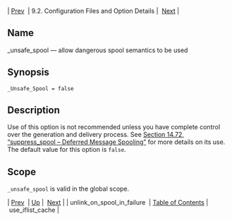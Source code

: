 | [Prev](conf.ref.unlink_on_spool_in_failure)  | 9.2. Configuration Files and Option Details |  [Next](conf.ref.use_iflist_cache.php) |

<a name="conf.ref.unsafe_spool"></a>
## Name

_unsafe_spool — allow dangerous spool semantics to be used

## Synopsis

`_Unsafe_Spool = false`

<a name="idp12352832"></a>
## Description

Use of this option is not recommended unless you have complete control over the generation and delivery process. See [Section 14.72, “suppress_spool – Deferred Message Spooling”](modules.suppress_spool "14.72. suppress_spool – Deferred Message Spooling") for more details on its use. The default value for this option is `false`.

<a name="idp12355632"></a>
## Scope

`_unsafe_spool` is valid in the global scope.

| [Prev](conf.ref.unlink_on_spool_in_failure)  | [Up](conf.ref.files.php) |  [Next](conf.ref.use_iflist_cache.php) |
| unlink_on_spool_in_failure  | [Table of Contents](index) |  use_iflist_cache |
